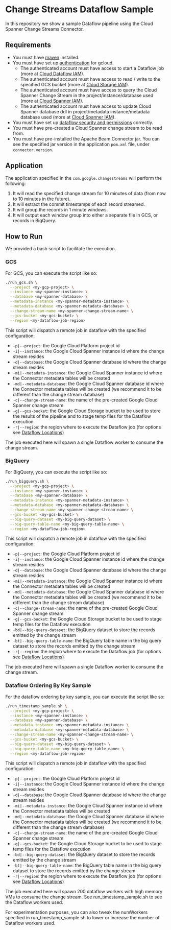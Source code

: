 # Change Streams Dataflow Sample

In this repository we show a sample Dataflow pipeline using the Cloud Spanner Change Streams Connector.

## Requirements

- You must have [maven](https://maven.apache.org/download.cgi) installed.
- You must have set up [authentication](https://cloud.google.com/docs/authentication/getting-started) for gcloud.
    - The authenticated account must have access to start a Dataflow job (more at [Cloud Dataflow IAM](https://cloud.google.com/dataflow/docs/concepts/access-control)).
    - The authenticated account must have access to read / write to the specified GCS bucket (more at [Cloud Storage IAM](https://cloud.google.com/storage/docs/access-control/iam-roles)).
    - The authenticated account must have access to query the Cloud Spanner Change Stream in the project/instance/database used (more at [Cloud Spanner IAM](https://cloud.google.com/spanner/docs/iam)).
    - The authenticated account must have access to update Cloud Spanner database ddl in project/metadata instance/metadata database used (more at [Cloud Spanner IAM](https://cloud.google.com/spanner/docs/iam)).
- You must have set up [dataflow security and permissions](https://cloud.google.com/dataflow/docs/concepts/security-and-permissions#security_and_permissions_for_local_pipelines) correctly.
- You must have pre-created a Cloud Spanner change stream to be read from.
- You must have pre-installed the Apache Beam Connector jar. You can see the specified jar version in the application `pom.xml` file, under `connector.version`.

## Application

The application specified in the `com.google.changestreams` will perform the following:

1. It will read the specified change stream for 10 minutes of data (from now to 10 minutes in the future).
2. It will extract the commit timestamps of each record streamed.
3. It will group the records in 1 minute windows.
4. It will output each window group into either a separate file in GCS, or records in BigQuery.

## How to Run

We provided a bash script to facilitate the execution.

### GCS
For GCS, you can execute the script like so:

```bash
./run_gcs.sh \
  --project <my-gcp-project> \
  --instance <my-spanner-instance> \
  --database <my-spanner-database> \
  --metadata-instance <my-spanner-metadata-instance> \
  --metadata-database <my-spanner-metadata-database> \
  --change-stream-name <my-spanner-change-stream-name> \
  --gcs-bucket <my-gcs-bucket> \
  --region <my-dataflow-job-region>
```

This script will dispatch a remote job in dataflow with the specified configuration:

- `-p|--project`: the Google Cloud Platform project id
- `-i|--instance`: the Google Cloud Spanner instance id where the change stream resides
- `-d|--database`: the Google Cloud Spanner database id where the change stream resides
- `-mi|--metadata-instance`: the Google Cloud Spanner instance id where the Connector metadata tables will be created
- `-md|--metadata-database`: the Google Cloud Spanner database id where the Connector metadata tables will be created (we recommend it to be different than the change stream database)
- `-c|--change-stream-name`: the name of the pre-created Google Cloud Spanner change stream
- `-g|--gcs-bucket`: the Google Cloud Storage bucket to be used to store the results of the pipeline and to stage temp files for the Dataflow execution
- `-r|--region`: the region where to execute the Dataflow job (for options see [Dataflow Locations](https://cloud.google.com/dataflow/docs/resources/locations))

The job executed here will spawn a single Dataflow worker to consume the change stream.

### BigQuery
For BigQuery, you can execute the script like so:

```bash
./run_bigquery.sh \
  --project <my-gcp-project> \
  --instance <my-spanner-instance> \
  --database <my-spanner-database> \
  --metadata-instance <my-spanner-metadata-instance> \
  --metadata-database <my-spanner-metadata-database> \
  --change-stream-name <my-spanner-change-stream-name> \
  --gcs-bucket <my-gcs-bucket> \
  --big-query-dataset <my-big-query-dataset> \
  --big-query-table-name <my-big-query-table-name> \
  --region <my-dataflow-job-region>
```

This script will dispatch a remote job in dataflow with the specified configuration:

- `-p|--project`: the Google Cloud Platform project id
- `-i|--instance`: the Google Cloud Spanner instance id where the change stream resides
- `-d|--database`: the Google Cloud Spanner database id where the change stream resides
- `-mi|--metadata-instance`: the Google Cloud Spanner instance id where the Connector metadata tables will be created
- `-md|--metadata-database`: the Google Cloud Spanner database id where the Connector metadata tables will be created (we recommend it to be different than the change stream database)
- `-c|--change-stream-name`: the name of the pre-created Google Cloud Spanner change stream
- `-g|--gcs-bucket`: the Google Cloud Storage bucket to be used to stage temp files for the Dataflow execution
- `-bd|--big-query-dataset`: the BigQuery dataset to store the records emitted by the change stream
- `-bt|--big-query-table-name`: the BigQuery table name in the big query dataset to store the records emitted by the change stream
- `-r|--region`: the region where to execute the Dataflow job (for options see [Dataflow Locations](https://cloud.google.com/dataflow/docs/resources/locations))

The job executed here will spawn a single Dataflow worker to consume the change stream.

### Dataflow Ordering By Key Sample
For the dataflow ordering by key sample, you can execute the script like so:

```bash
./run_timestamp_sample.sh \
  --project <my-gcp-project> \
  --instance <my-spanner-instance> \
  --database <my-spanner-database> \
  --metadata-instance <my-spanner-metadata-instance> \
  --metadata-database <my-spanner-metadata-database> \
  --change-stream-name <my-spanner-change-stream-name> \
  --gcs-bucket <my-gcs-bucket> \
  --big-query-dataset <my-big-query-dataset> \
  --big-query-table-name <my-big-query-table-name> \
  --region <my-dataflow-job-region>
```

This script will dispatch a remote job in dataflow with the specified configuration:

- `-p|--project`: the Google Cloud Platform project id
- `-i|--instance`: the Google Cloud Spanner instance id where the change stream resides
- `-d|--database`: the Google Cloud Spanner database id where the change stream resides
- `-mi|--metadata-instance`: the Google Cloud Spanner instance id where the Connector metadata tables will be created
- `-md|--metadata-database`: the Google Cloud Spanner database id where the Connector metadata tables will be created (we recommend it to be different than the change stream database)
- `-c|--change-stream-name`: the name of the pre-created Google Cloud Spanner change stream
- `-g|--gcs-bucket`: the Google Cloud Storage bucket to be used to stage temp files for the Dataflow execution
- `-bd|--big-query-dataset`: the BigQuery dataset to store the records emitted by the change stream
- `-bt|--big-query-table-name`: the BigQuery table name in the big query dataset to store the records emitted by the change stream
- `-r|--region`: the region where to execute the Dataflow job (for options see [Dataflow Locations](https://cloud.google.com/dataflow/docs/resources/locations))

The job executed here will spawn 200 dataflow workers with high memory VMs to consume the change stream. See run_timestamp_sample.sh to see the Dataflow workers used.

For experimentation purposes, you can also tweak the numWorkers specified in run_timestamp_sample.sh to lower or increase the number of Dataflow workers used.
